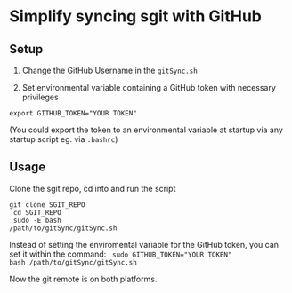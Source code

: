 # Simplify syncing sgit with GitHub
## Setup

1. Change the GitHub Username in the <code>gitSync.sh</code>

2. Set environmental variable containing a GitHub token with necessary privileges

<code>export GITHUB_TOKEN="YOUR TOKEN"</code>

(You could export the token to an environmental variable at startup via any startup script eg. via <code>.bashrc</code>) 
## Usage

Clone the sgit repo, cd into and run the script

<code>git clone SGIT_REPO<br>
cd SGIT_REPO<br>
sudo -E bash /path/to/gitSync/gitSync.sh
</code>


Instead of setting the enviromental variable for the GitHub token, you can set it within the command:
<code>
sudo GITHUB_TOKEN="YOUR TOKEN" bash /path/to/gitSync/gitSync.sh
</code>

Now the git remote is on both platforms. 
